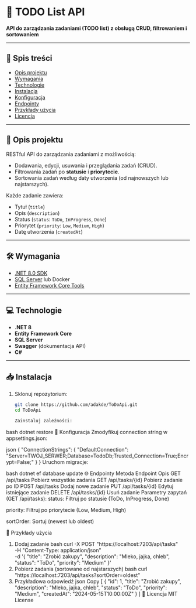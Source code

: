 # 🚀 TODO List API

**API do zarządzania zadaniami (TODO list) z obsługą CRUD, filtrowaniem i sortowaniem**

---

## 📖 Spis treści
- [Opis projektu](#-opis-projektu)
- [Wymagania](#-wymagania)
- [Technologie](#-technologie)
- [Instalacja](#-instalacja)
- [Konfiguracja](#-konfiguracja)
- [Endpointy](#-endpointy)
- [Przykłady użycia](#-przykłady-użycia)
- [Licencja](#-licencja)

---

## 🌟 Opis projektu
RESTful API do zarządzania zadaniami z możliwością:
- Dodawania, edycji, usuwania i przeglądania zadań (CRUD).
- Filtrowania zadań po **statusie** i **priorytecie**.
- Sortowania zadań według daty utworzenia (od najnowszych lub najstarszych).

Każde zadanie zawiera:
- Tytuł (`title`)
- Opis (`description`)
- Status (`status`: `ToDo`, `InProgress`, `Done`)
- Priorytet (`priority`: `Low`, `Medium`, `High`)
- Datę utworzenia (`createdAt`)

---

## 🛠️ Wymagania
- [.NET 8.0 SDK](https://dotnet.microsoft.com/download)
- [SQL Server](https://www.microsoft.com/sql-server) lub Docker
- [Entity Framework Core Tools](https://docs.microsoft.com/ef/core/cli/dotnet)

---

## 💻 Technologie
- **.NET 8**
- **Entity Framework Core**
- **SQL Server**
- **Swagger** (dokumentacja API)
- **C#**

---

## 📥 Instalacja
1. Sklonuj repozytorium:
   ```bash
   git clone https://github.com/adakde/ToDoApi.git
   cd ToDoApi

   Zainstaluj zależności:

bash
dotnet restore
🔧 Konfiguracja
Zmodyfikuj connection string w appsettings.json:

json
{
  "ConnectionStrings": {
    "DefaultConnection": "Server=TWÓJ_SERWER;Database=TodoDb;Trusted_Connection=True;Encrypt=False;"
  }
}
Uruchom migracje:

bash
dotnet ef database update
🌐 Endpointy
Metoda	Endpoint	Opis
GET	/api/tasks	Pobierz wszystkie zadania
GET	/api/tasks/{id}	Pobierz zadanie po ID
POST	/api/tasks	Dodaj nowe zadanie
PUT	/api/tasks/{id}	Edytuj istniejące zadanie
DELETE	/api/tasks/{id}	Usuń zadanie
Parametry zapytań (GET /api/tasks):
status: Filtruj po statusie (ToDo, InProgress, Done)

priority: Filtruj po priorytecie (Low, Medium, High)

sortOrder: Sortuj (newest lub oldest)

🚦 Przykłady użycia
1. Dodaj zadanie
bash
curl -X POST "https://localhost:7203/api/tasks" \
-H "Content-Type: application/json" \
-d '{
  "title": "Zrobić zakupy",
  "description": "Mleko, jajka, chleb",
  "status": "ToDo",
  "priority": "Medium"
}'
2. Pobierz zadania (sortowane od najstarszych)
bash
curl "https://localhost:7203/api/tasks?sortOrder=oldest"
3. Przykładowa odpowiedź
json
Copy
[
  {
    "id": 1,
    "title": "Zrobić zakupy",
    "description": "Mleko, jajka, chleb",
    "status": "ToDo",
    "priority": "Medium",
    "createdAt": "2024-05-15T10:00:00Z"
  }
]
📜 Licencja
MIT License
